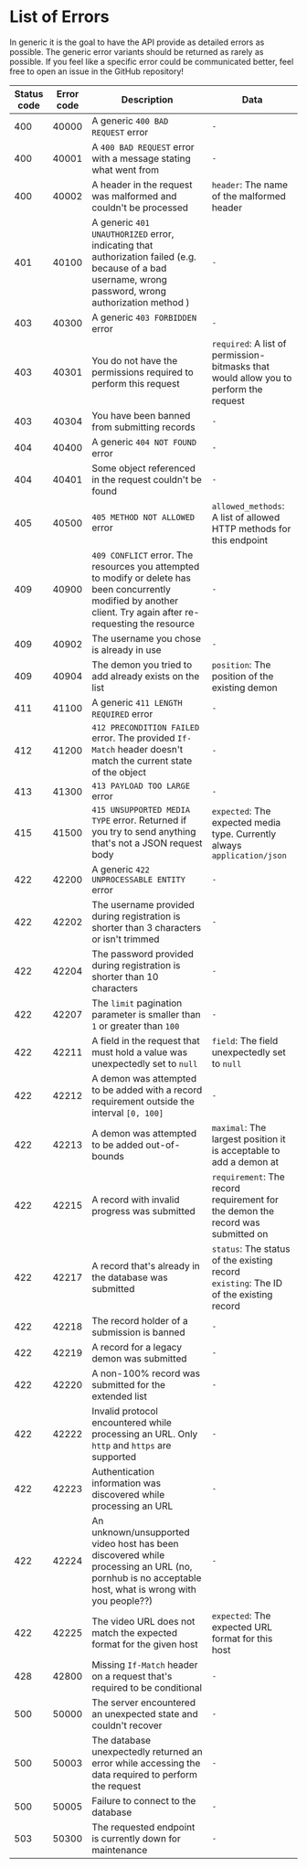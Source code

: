 <div class='panel fade js-scroll-anim' data-anim='fade'>

# List of Errors

In generic it is the goal to have the API provide as detailed errors as possible. The generic error variants should be returned as rarely as possible. If you feel like a specific error could be communicated better, feel free to open an issue in the GitHub repository!

| Status code | Error code | Description                                                                                                                                                        | Data                                                                                      |
| ----------- | ---------- | ------------------------------------------------------------------------------------------------------------------------------------------------------------------ | ----------------------------------------------------------------------------------------- |
| 400         | 40000      | A generic `400 BAD REQUEST` error                                                                                                                                  | `-`                                                                                       |
| 400         | 40001      | A `400 BAD REQUEST` error with a message stating what went from                                                                                                    | `-`                                                                                       |
| 400         | 40002      | A header in the request was malformed and couldn't be processed                                                                                                    | `header`: The name of the malformed header                                                |
| 401         | 40100      | A generic `401 UNAUTHORIZED` error, indicating that authorization failed (e.g. because of a bad username, wrong password, wrong authorization method )             | `-`                                                                                       |
| 403         | 40300      | A generic `403 FORBIDDEN` error                                                                                                                                    | `-`                                                                                       |
| 403         | 40301      | You do not have the permissions required to perform this request                                                                                                   | `required`: A list of permission-bitmasks that would allow you to perform the request     |
| 403         | 40304      | You have been banned from submitting records                                                                                                                       | `-`                                                                                       |
| 404         | 40400      | A generic `404 NOT FOUND` error                                                                                                                                    | `-`                                                                                       |
| 404         | 40401      | Some object referenced in the request couldn't be found                                                                                                            | `-`                                                                                       |
| 405         | 40500      | `405 METHOD NOT ALLOWED` error                                                                                                                                     | `allowed_methods`: A list of allowed HTTP methods for this endpoint                       |
| 409         | 40900      | `409 CONFLICT` error. The resources you attempted to modify or delete has been concurrently modified by another client. Try again after re-requesting the resource | `-`                                                                                       |
| 409         | 40902      | The username you chose is already in use                                                                                                                           | `-`                                                                                       |
| 409         | 40904      | The demon you tried to add already exists on the list                                                                                                              | `position`: The position of the existing demon                                            |
| 411         | 41100      | A generic `411 LENGTH REQUIRED` error                                                                                                                              | `-`                                                                                       |
| 412         | 41200      | `412 PRECONDITION FAILED` error. The provided `If-Match` header doesn't match the current state of the object                                                      | `-`                                                                                       |
| 413         | 41300      | `413 PAYLOAD TOO LARGE` error                                                                                                                                      | `-`                                                                                       |
| 415         | 41500      | `415 UNSUPPORTED MEDIA TYPE` error. Returned if you try to send anything that's not a JSON request body                                                            | `expected`: The expected media type. Currently always `application/json`                  |
| 422         | 42200      | A generic `422 UNPROCESSABLE ENTITY` error                                                                                                                         | `-`                                                                                       |
| 422         | 42202      | The username provided during registration is shorter than 3 characters or isn't trimmed                                                                            | `-`                                                                                       |
| 422         | 42204      | The password provided during registration is shorter than 10 characters                                                                                            | `-`                                                                                       |
| 422         | 42207      | The `limit` pagination parameter is smaller than `1` or greater than `100`                                                                                         | `-`                                                                                       |
| 422         | 42211      | A field in the request that must hold a value was unexpectedly set to `null`                                                                                       | `field`: The field unexpectedly set to `null`                                             |
| 422         | 42212      | A demon was attempted to be added with a record requirement outside the interval `[0, 100]`                                                                        | `-`                                                                                       |
| 422         | 42213      | A demon was attempted to be added out-of-bounds                                                                                                                    | `maximal`: The largest position it is acceptable to add a demon at                        |
| 422         | 42215      | A record with invalid progress was submitted                                                                                                                       | `requirement`: The record requirement for the demon the record was submitted on           |
| 422         | 42217      | A record that's already in the database was submitted                                                                                                              | `status`: The status of the existing record<br> `existing`: The ID of the existing record |
| 422         | 42218      | The record holder of a submission is banned                                                                                                                        | `-`                                                                                       |
| 422         | 42219      | A record for a legacy demon was submitted                                                                                                                          | `-`                                                                                       |
| 422         | 42220      | A non-100% record was submitted for the extended list                                                                                                              | `-`                                                                                       |
| 422         | 42222      | Invalid protocol encountered while processing an URL. Only `http` and `https` are supported                                                                        | `-`                                                                                       |
| 422         | 42223      | Authentication information was discovered while processing an URL                                                                                                  | `-`                                                                                       |
| 422         | 42224      | An unknown/unsupported video host has been discovered while processing an URL (no, pornhub is no acceptable host, what is wrong with you people??)                 | `-`                                                                                       |
| 422         | 42225      | The video URL does not match the expected format for the given host                                                                                                | `expected`: The expected URL format for this host                                         |
| 428         | 42800      | Missing `If-Match` header on a request that's required to be conditional                                                                                           | `-`                                                                                       |
| 500         | 50000      | The server encountered an unexpected state and couldn't recover                                                                                                    | `-`                                                                                       |
| 500         | 50003      | The database unexpectedly returned an error while accessing the data required to perform the request                                                               | `-`                                                                                       |
| 500         | 50005      | Failure to connect to the database                                                                                                                                 | `-`                                                                                       |
| 503         | 50300      | The requested endpoint is currently down for maintenance                                                                                                           | `-`                                                                                       |

</div>
